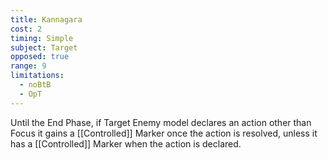 ```yaml
---
title: Kannagara
cost: 2
timing: Simple
subject: Target
opposed: true
range: 9
limitations:
  - noBtB
  - OpT
---
```

Until the End Phase, if Target Enemy model declares an action other than Focus it gains a [[Controlled]] Marker once the action is resolved, unless it has a [[Controlled]] Marker when the action is declared.